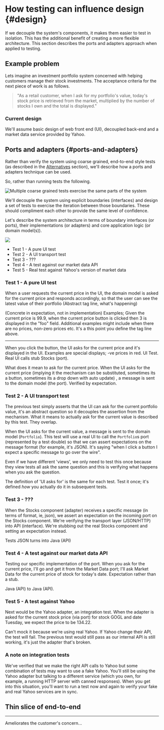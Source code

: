 # How testing can influence design {#design}

If we decouple the system's components, it makes them easier to test in isolation. This has the additional benefit of creating a more flexible architecture. This section describes the ports and adapters approach when applied to testing.



## Example problem

Lets imagine an investment portfolio system concerned with helping customers manage their stock investments. The acceptance criteria for the next piece of work is as follows.

> "As a retail customer, when I ask for my portfolio's value, today's stock price is retrieved from the market, multiplied by the number of stocks I own and the total is displayed."



### Current design

We'll assume basic design of web front end (UI), decoupled back-end and a market data service provided by Yahoo.



## Ports and adapters {#ports-and-adapters}

Rather than verify the system using coarse grained, end-to-end style tests (as described in the [Alternatives](#use-a-hexagonal-architecture) section), we'll describe how a ports and adapters technique can be used.

So, rather than running tests the following.

![Multiple coarse grained tests exercise the same parts of the system](images/part2/design.md/coarse-grained-tests-design.png)

We'll decouple the system using explicit boundaries (interfaces) and design a set of tests to exercise the iteration between those boundaries. These should compliment each other to provide the same level of confidence.


Let's describe the system architecture in terms of boundary interfaces (or ports), their implementations (or adapters) and core application logic (or domain model(s)).

![](images/part2/design.md/ports-and-adapter-design.png)




* Test 1 - A pure UI test
* Test 2 - A UI transport test
* Test 3 - ???
* Test 4 - A test against our market data API
* Test 5 - Real test against Yahoo's version of market data


### Test 1 - A pure UI test

When a user requests the current price in the UI, the domain model is asked for the current price and responds accordingly, so that the user can see the latest value of their portfolio (Abstract tag line, what's happening)

(Concrete in expectation, not in implementation) Examples; Given the current price is 99.9, when the current price button is clicked then 3 is displayed in the "foo" field. Additional examples might include when there are no prices, non-zero prices etc. It's a this point you define the tag line above.

---

When you click the button, the UI asks for the current price and it's displayed in the UI. Examples are special displays; -ve prices in red. UI Test. Real UI calls stub Stocks (port).

What does it mean to ask for the current price. When the UI asks for the current price (implying it the mechanism can be substituted, sometimes its a button, sometimes its a drop down with auto update) , a message is sent to the domain model (the port). Verified by expectation.



### Test 2 - A UI transport test

The previous test simply asserts that the UI can ask for the current portfolio value, it's an abstract question so it decouples the assertion from the mechanism. What it means to actually ask for the current value is described by this test. They overlap.

When the UI asks for the current value, a message is sent to the domain model (`Portfolio`). This test will use a real UI to call the `Portfolio`s port (represented by a test double) so that we can assert expectations on the message format (for example, it's JSON). It's saying "when I click a button I expect a specific message to go over the wire".




Even if we have different 'views', we only need to test this once because they view tests all ask the same question and this is verifying what happens when you ask the question.

The definition of 'UI asks for' is the same for each test. Test it once; it's defined _how_ you actually do it in subsequent tests.



### Test 3 - ???

When the Stocks component (adapter) receives a specific message (in terms of format, ie, json), we assert an expectation on the incoming port on the Stocks component. We're verifying the transport layer (JSON/HTTP) into API (interface). We're stubbing out the real Stocks component and setting an expectation instead.

Tests JSON turns into Java (API)



### Test 4 - A test against our market data API

Testing our specific implementation of the port. When you ask for the current price, I'll go and get it from the Market Data port; I'll ask Market Data for the current price of stock for today's date. Expectation rather than a stub.

Java (API) to Java (API).



### Test 5 - A test against Yahoo

Next would be the Yahoo adapter, an integration test. When the adapter is asked for the current stock price (via port) for stock GOGL and date Tuesday, we expect the price to be 134.22.

Can't mock it because we're using real Yahoo. If Yahoo change their API, the test will fail. The previous test would still pass as our internal API is still working, it's just the adapter that's broken.



### A note on integration tests

We've verified that we make the right API calls to Yahoo but some combination of tests may want to use a fake Yahoo. You'll still be using the Yahoo adapter but talking to a different service (which you own, for example, a running HTTP server with canned responses). When you get into this situation, you'll want to run a test now and again to verify your fake and real Yahoo services are in sync.



## Thin slice of end-to-end

---
 Ameliorates the customer's concern...